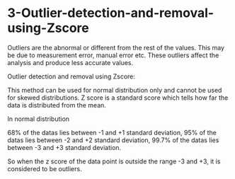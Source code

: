# 3-Outlier-detection-and-removal-using-Zscore
Outliers are the abnormal or different from the rest of the values. This may be due to measurement error, manual error etc. These outliers affect the analysis and produce less accurate values.

Outlier detection and removal using Zscore:

This method can be used for normal distribution only and cannot be used for skewed distributions. Z score is a standard score which tells how far the data is distributed from the mean.

In normal distribution 

68% of the datas lies between -1 and +1 standard deviation, 
95% of the datas lies between -2 and +2 standard deviation,
99.7% of the datas lies between -3 and +3 standard deviation.

So when the z score of the data point is outside the range -3 and +3, it is considered to be outliers.
